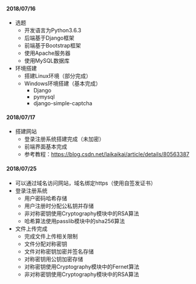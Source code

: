 #### 2018/07/16
* 选题 
   * 开发语言为Python3.6.3
   * 后端基于Django框架
   * 前端基于Bootstrap框架
   * 使用Apache服务器
   * 使用MySQL数据库
* 环境搭建
   * 搭建Linux环境（部分完成）
   * Windows环境搭建（基本完成）
     * Django 
     * pymysql
     * django-simple-captcha


#### 2018/07/17
* 搭建网站
  * 登录注册系统搭建完成（未加密）
  * 前端界面基本完成
  * 参考教程：https://blog.csdn.net/laikaikai/article/details/80563387



#### 2018/07/25
* 可以通过域名访问网站，域名绑定https（使用自签发证书）
* 登录注册系统
   * 用户密码哈希存储
   * 用户注册时分配公私钥并存储
   * 非对称密钥使用Cryptography模块中的RSA算法
   * 哈希算法使用passlib模块中的sha256算法
* 文件上传完成
   * 完成文件上传相关限制 
   * 文件分配对称密钥
   * 文件对称密钥加密并签名存储
   * 对称密钥用公钥加密存储
   * 对称密钥使用Cryptography模块中的Fernet算法
   * 非对称密钥使用Cryptography模块中的RSA算法


